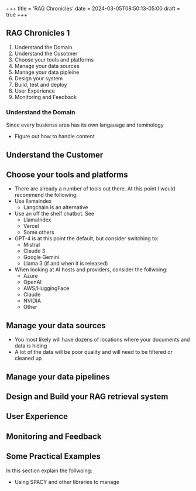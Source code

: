+++
title = 'RAG Chronicles'
date = 2024-03-05T08:50:13-05:00
draft = true
+++

## RAG Chronicles 1


1. Understand the Domain
2. Understand the Cusotmer
3. Choose your tools and platforms
4. Manage your data sources
5. Manage your data pipleine
6. Design your system
7. Build, test and deploy
8. User Experience
9. Monitoring and Feedback



### Understand the Domain

Since every busienss area has its own langauage and teminology

- Figure out how to handle content



## Understand the Customer
   
## Choose your tools and platforms

- There are already a number of tools out there. At this point I would recommend the following:
- Use llamaindex
  - Langchain is an alternative
- Use an off the shelf chatbot. See
  - LlamaIndex
  - Vercel 
  - Some others
- GPT-4 is at this point the default, but consider switching to:
  - Mistral
  - Claude 3
  - Google Gemini
  - Llama 3 (if and when it is released)
- When looking at AI hosts and providers, consider the follwoing:
  - Azure
  - OpenAI
  - AWS/HuggingFace
  - Claude
  - NVIDIA
  - Other 

## Manage your data sources

- You  most likely will have dozens of locations where your documents and data is hiding
- A lot of the data will be poor quality and will need to be filtered or cleaned up 
## Manage your data pipelines
   
   
##   Design and Build your RAG retrieval system

## User Experience
## Monitoring and Feedback


## Some Practical Examples

In this section explain the follwoing:

- Using SPACY and other libraries to manage 
